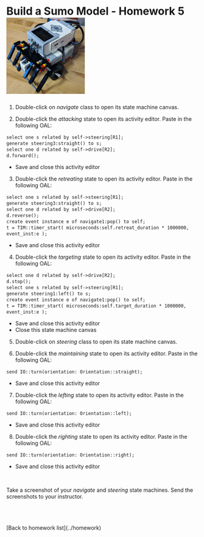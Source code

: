 # Build a Sumo Model - Homework 5  ![robot](../img/sumo_robot.jpg)  

1. Double-click on *navigate* class to open its state machine canvas. 

2. Double-click the *attacking* state to open its activity editor. Paste in the following OAL:  
```
select one s related by self->steering[R1];
generate steering3:straight() to s;
select one d related by self->drive[R2];
d.forward();
```
  * Save and close this activity editor  

3. Double-click the *retreating* state to open its activity editor. Paste in the following OAL:  
```
select one s related by self->steering[R1];
generate steering3:straight() to s;
select one d related by self->drive[R2];
d.reverse();
create event instance e of navigate1:pop() to self;
t = TIM::timer_start( microseconds:self.retreat_duration * 1000000, event_inst:e );
```
  * Save and close this activity editor  

4. Double-click the *targeting* state to open its activity editor. Paste in the following OAL:  
```
select one d related by self->drive[R2];
d.stop();
select one s related by self->steering[R1];
generate steering1:left() to s;
create event instance e of navigate1:pop() to self;
t = TIM::timer_start( microseconds:self.target_duration * 1000000, event_inst:e );
```
  * Save and close this activity editor  
  * Close this state machine canvas

5. Double-click on *steering* class to open its state machine canvas.   

6. Double-click the *maintaining* state to open its activity editor. Paste in the following OAL:  
```
send IO::turn(orientation: Orientation::straight);
```
  * Save and close this activity editor  

7. Double-click the *lefting* state to open its activity editor. Paste in the following OAL:  
```
send IO::turn(orientation: Orientation::left);
```
  * Save and close this activity editor  

8. Double-click the *righting* state to open its activity editor. Paste in the following OAL:  
```
send IO::turn(orientation: Orientation::right);
```
  * Save and close this activity editor  

<br/>

Take a screenshot of your *navigate* and *steering* state machines. Send the 
screenshots to your instructor.  

<br/>


<br/>
<br/>
[Back to homework list](../homework)  
